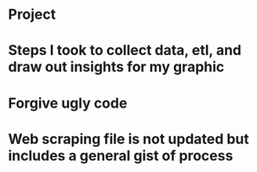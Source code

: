 # Project
# Steps I took to collect data, etl, and draw out insights for my graphic
# Forgive ugly code
# Web scraping file is not updated but includes a general gist of process
